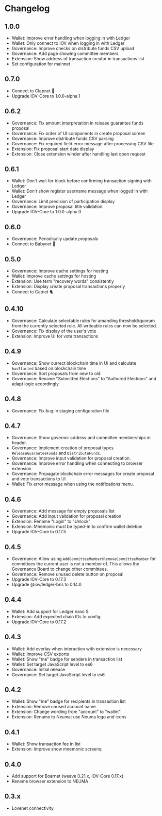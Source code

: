 # Changelog

## 1.0.0

- Wallet: Improve error handling when logging in with Ledger
- Wallet: Only connect to IOV when logging in with Ledger
- Governance: Improve checks on distribute funds CSV upload
- Governance: Add page showing committee members
- Extension: Show address of transaction creator in transactions list
- Set configuration for mainnet

## 0.7.0

- Connect to Clapnet 👏
- Upgrade IOV-Core to 1.0.0-alpha.1

## 0.6.2

- Governance: Fix amount interpretation in release guarantee funds proposal
- Governance: Fix order of UI components in create proposal screen
- Governance: Improve distribute funds CSV parsing
- Governance: Fix required field error message after processing CSV file
- Extension: Fix proposal start date display
- Extension: Close extension winder after handling last open request

## 0.6.1

- Wallet: Don't wait for block before confirming transaction signing with Ledger
- Wallet: Don't show register username message when logged in with Ledger
- Governance: Limit precision of participation display
- Governance: Improve proposal title validation
- Upgrade IOV-Core to 1.0.0-alpha.0

## 0.6.0

- Governance: Periodically update proposals
- Connect to Babynet 👶

## 0.5.0

- Governance: Improve cache settings for hosting
- Wallet: Improve cache settings for hosting
- Extension: Use term "recovery words" consistently
- Extension: Display create proposal transactions properly
- Connect to Catnet 🐈

## 0.4.10

- Governance: Calculate selectable rules for amanding threshold/quorum from the
  currently selected rule. All writeable rules can now be selected.
- Governance: Fix display of the user's vote
- Extension: Improve UI for vote transactions

## 0.4.9

- Governance: Show currect blockchain time in UI and calculate `hasStarted`
  based on blockchain time
- Governance: Sort proposals from new to old
- Governance: Rename "Submitted Elections" to "Authored Elections" and adapt
  logic accordingly

## 0.4.8

- Governance: Fix bug in staging configuration file

## 0.4.7

- Governance: Show governor address and committee memberships in header.
- Governance: Implement creation of proposal types
  `ReleaseGuaranteeFunds` and `DistributeFunds`.
- Governance: Improve input validation for proposal creation.
- Governance: Improve error handling when connecting to browser extension.
- Governance: Propagate blockchain error messages for create proposal
  and vote transactions to UI.
- Wallet: Fix error message when using the notifications menu.

## 0.4.6

- Governance: Add message for empty proposals list
- Governance: Add input validation for proposal creation
- Extension: Rename "Login" to "Unlock"
- Extension: Mnemonic must be typed-in to confirm wallet deletion
- Upgrade IOV-Core to 0.17.5

## 0.4.5

- Governance: Allow using `AddCommitteeMember`/`RemoveCommitteeMember` for
  committees the current user is not a member of. This allows the Governance
  Board to change other committees.
- Governance: Remove unused delete button on proposal
- Upgrade IOV-Core to 0.17.3
- Upgrade @iov/ledger-bns to 0.14.0

## 0.4.4

- Wallet: Add support for Ledger nano S
- Extension: Add expected chain IDs to config
- Upgrade IOV-Core to 0.17.2

## 0.4.3

- Wallet: Add overlay when interaction with extension is necessary
- Wallet: Improve CSV exports
- Wallet: Show "me" badge for senders in transaction list
- Wallet: Set target JavaScript level to es6
- Governance: Initial release
- Governance: Set target JavaScript level to es6

## 0.4.2

- Wallet: Show "me" badge for recipients in transaction list
- Extension: Remove unused account name
- Extension: Change wording from "account" to "wallet"
- Extension: Rename to Neuma; use Neuma logo and icons

## 0.4.1

- Wallet: Show transaction fee in list
- Extension: Improve show mnemonic screenq

## 0.4.0

- Add support for Boarnet (weave 0.21.x, IOV-Core 0.17.x)
- Rename browser extension to NEUMA

## 0.3.x

- Lovenet connectivity

